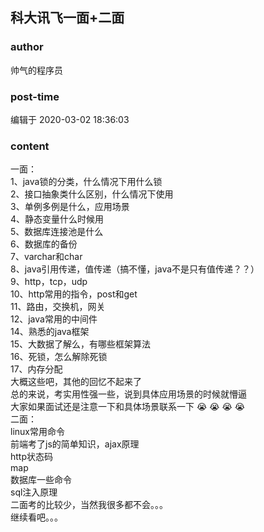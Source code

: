 ## 科大讯飞一面+二面
### author 
帅气的程序员
### post-time 

编辑于  2020-03-02 18:36:03
### content 
<div class="post-topic-des nc-post-content">
 <div>
  一面：
 </div>
 <div>
  1、java锁的分类，什么情况下用什么锁
 </div>
 <div>
  2、接口抽象类什么区别，什么情况下使用
 </div>
 <div>
  3、单例多例是什么，应用场景
 </div>
 <div>
  4、静态变量什么时候用
 </div>
 <div>
  5、数据库连接池是什么
 </div>
 <div>
  6、数据库的备份
 </div>
 <div>
  7、varchar和char
 </div>
 <div>
  8、java引用传递，值传递（搞不懂，java不是只有值传递？？）
 </div>
 <div>
  9、http，tcp，udp
 </div>
 <div>
  10、http常用的指令，post和get
 </div>
 <div>
  11、路由，交换机，网关
 </div>
 <div>
  12、java常用的中间件
 </div>
 <div>
  14、熟悉的java框架
 </div>
 <div>
  15、大数据了解么，有哪些框架算法
 </div>
 <div>
  16、死锁，怎么解除死锁
 </div>
 <div>
  17、内存分配
 </div>
 <div>
  大概这些吧，其他的回忆不起来了
 </div>
 <div>
  总的来说，考实用性强一些，说到具体应用场景的时候就懵逼
 </div>
 <div>
  大家如果面试还是注意一下和具体场景联系一下
  <span>
   <span>
    😭
   </span>
   <span>
    😭
   </span>
   <span>
    😭
   </span>
   <span>
    😭
   </span>
  </span>
 </div>
 <div>
  <span>
   <span>
    二面：
   </span>
  </span>
 </div>
 <div>
  linux常用命令
 </div>
 <div>
  前端考了js的简单知识，ajax原理
 </div>
 <div>
  http状态码
 </div>
 <div>
  map
 </div>
 <div>
  数据库一些命令
 </div>
 <div>
  sql注入原理
 </div>
 <div>
  二面考的比较少，当然我很多都不会。。。
 </div>
 <div>
  继续看吧。。。
 </div>
 <div>
  <br/>
 </div>
</div>
